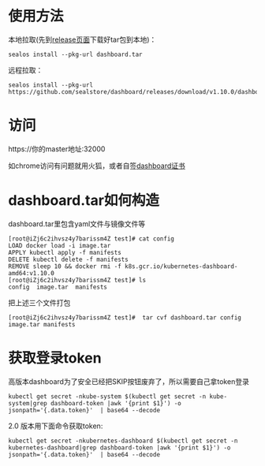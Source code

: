 # 使用方法
本地拉取(先到[release页面](https://github.com/sealstore/dashboard/releases)下载好tar包到本地)：
```
sealos install --pkg-url dashboard.tar
```
远程拉取：
```
sealos install --pkg-url https://github.com/sealstore/dashboard/releases/download/v1.10.0/dashboardv1.10.0.tar 
```
# 访问
https://你的master地址:32000

如chrome访问有问题就用火狐，或者自签[dashboard证书](https://sealyun.com/faq)

# dashboard.tar如何构造
dashboard.tar里包含yaml文件与镜像文件等

```
[root@iZj6c2ihvsz4y7barissm4Z test]# cat config 
LOAD docker load -i image.tar
APPLY kubectl apply -f manifests
DELETE kubectl delete -f manifests
REMOVE sleep 10 && docker rmi -f k8s.gcr.io/kubernetes-dashboard-amd64:v1.10.0
[root@iZj6c2ihvsz4y7barissm4Z test]# ls
config  image.tar  manifests
```
把上述三个文件打包

```
[root@iZj6c2ihvsz4y7barissm4Z test]#  tar cvf dashboard.tar config image.tar manifests
```

# 获取登录token

高版本dashboard为了安全已经把SKIP按钮废弃了，所以需要自己拿token登录
```
kubectl get secret -nkube-system $(kubectl get secret -n kube-system|grep dashboard-token |awk '{print $1}') -o jsonpath='{.data.token}'  | base64 --decode
```

2.0 版本用下面命令获取token:
```
kubectl get secret -nkubernetes-dashboard $(kubectl get secret -n kubernetes-dashboard|grep dashboard-token |awk '{print $1}') -o jsonpath='{.data.token}'  | base64 --decode
```
